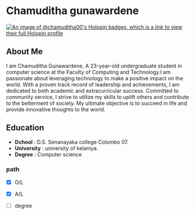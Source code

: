 

# Chamuditha gunawardene
[![An image of @chamuditha00's Holopin badges, which is a link to view their full Holopin profile](https://holopin.me/chamuditha00)](https://holopin.io/@chamuditha00)
## About Me

I am Chamuditha Gunawardene, A 23-year-old undergraduate
student in computer science at the Faculty of Computing and
Technology.I am passionate about
leveraging technology to make a positive impact on the world.
With a proven track record of leadership and achievements,
I am dedicated to both academic and extracurricular success.
Committed to community service, I strive to utilize my skills to
uplift others and contribute to the betterment of society.
My ultimate objective is to succeed in life and provide
innovative thoughts to the world.


## Education

* **Dchool** : D.S. Senanayaka college Colombo 07.
* **University** : university of kelaniya.
* **Degree** : Computer science

### path

* [x] O/L
* [x] A/L
* [ ]  degree





